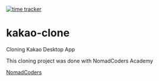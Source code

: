 [![time tracker](https://wakatime.com/badge/github/Rhange/kakao-clone.svg)](https://wakatime.com/badge/github/Rhange/kakao-clone)

# kakao-clone

Cloning Kakao Desktop App

This cloning project was done with NomadCoders Academy

[NomadCoders](https://academy.nomadcoders.co/p/kakaoclone_total)
